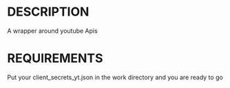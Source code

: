 # DESCRIPTION

A wrapper around youtube Apis

# REQUIREMENTS

Put your client_secrets_yt.json in the work directory and you are ready to go

